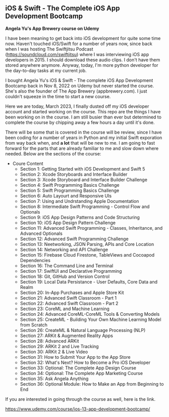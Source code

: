 ## iOS & Swift - The Complete iOS App Development Bootcamp
**Angela Yu's App Brewery course on Udemy**

I have been meaning to get back into iOS development for quite some time now.  Haven't touched iOS/Swift for a number of years now, since back when I was hosting The Swiftjitsu Podcast (https://soundcloud.com/swiftjitsu) where I was interviewing iOS app developers in 2015.  I should download these audio clips.  I don't have them stored anywhere anymore.  Anyway, today, I'm more python developer for the day-to-day tasks at my current job.  

I bought Angela Yu's iOS & Swift - The complete iOS App Development Bootcamp back in Nov 8, 2022 on Udemy but never started the course.  She's also the founder of The App Brewery (appbrewery.com).  I just couldn't squeeze in the time to start a new course.

Here we are today, March 2023, I finally dusted off my iOS developer account and started working on the course.  This repo are the things I have been working on in the course.  I am still busier than ever but determined to complete the course by chipping away a few hours a day until it's done.   

There will be some that is covered in the course will be review, since I have been coding for a number of years in Python and my initial Swift exporation from way back when, and **a lot** that will be new to me.  I am going to fast forward for the parts that are already familiar to me and slow down where needed.   Below are the sections of the course:

- Coure Content
    - Section 1: Getting Started with iOS Development and Swift 5
    - Section 2: Xcode Storyboards and Interface Builder
    - Section 3: Xcode Storyboard and Interface Builder Challenge
    - Section 4: Swift Programming Basics Challenge
    - Section 5: Swift Programming Basics Challenge
    - Section 6: Auto Layourt and Responsive UIs
    - Section 7: Using and Undrstanding Apple Documentation
    - Section 8: Intermediate Swift Programming - Control Flow and Optionals 
    - Section 9: iOS App Design Patterns and Code Structuring
    - Section 10: iOS App Design Pattern Challenge
    - Section 11: Advanced Swift Programming - Classes, Inheritance, and Advanced Optionals
    - Section 12: Advanced Swift Programming Challenge
    - Section 13: Neetworking, JSON Parsing, APIs and Core Location
    - Section 14: Networking and API Challenge
    - Section 15: Firebase Cloud Firestone, TableViews and Cocoapod Dependencies
    - Section 16: The Command Line and Terminal
    - Section 17: SwiftUI and Declarative Programming
    - Section 18: Git, GitHub and Version Control
    - Section 19: Local Data Persistance - User Defaults, Core Data and Realm
    - Section 20: In-App Purchases and Apple Store Kit 
    - Section 21: Advanced Swift Classroom - Part 1 
    - Section 22: Advanced Swift Classroom - Part 2
    - Section 23: CoreML and Machine Learning
    - Section 24: Advanced CoreML-CoreML Tools & Converting Models
    - Section 25: CreateML - Building Your Own Machine Learning Model from Scratch
    - Section 26: CreateML & Natural Language Processing (NLP)
    - Section 27: ARKit & Augmented Reality Apps 
    - Section 28: Advanced ARKit
    - Section 29: ARKit 2 and Live Tracking 
    - Section 30: ARKit 2 & Live Video
    - Section 31: How to Submit Your App to the App Store
    - Section 32: What's Next? How to Become a Pro iOS Developer
    - Section 33: Optional: The Complete App Design Course 
    - Section 34: Optional: The Complete App Marketing Course
    - Section 35: Ask Angela Anything 
    - Section 36: Optional Module: How to Make an App from Beginning to End 
   

If you are interested in going through the course as well, here is the link.

https://www.udemy.com/course/ios-13-app-development-bootcamp/


